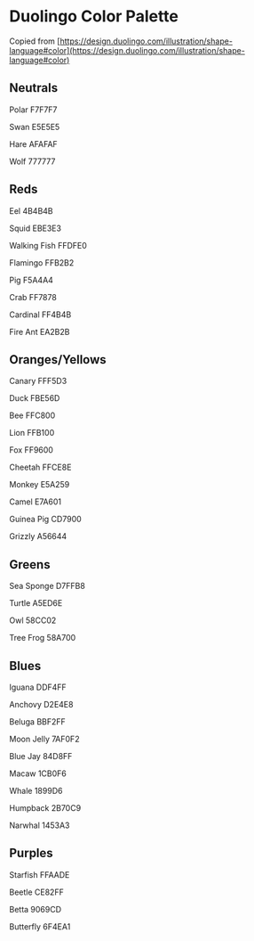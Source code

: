 # Duolingo Color Palette

Copied from [https://design.duolingo.com/illustration/shape-language#color](https://design.duolingo.com/illustration/shape-language#color)

## Neutrals

Polar
F7F7F7

Swan
E5E5E5

Hare
AFAFAF

Wolf
777777

## Reds

Eel
4B4B4B

Squid
EBE3E3

Walking Fish
FFDFE0

Flamingo
FFB2B2

Pig
F5A4A4

Crab
FF7878

Cardinal
FF4B4B

Fire Ant
EA2B2B

## Oranges/Yellows

Canary
FFF5D3

Duck
FBE56D

Bee
FFC800

Lion
FFB100

Fox
FF9600

Cheetah
FFCE8E

Monkey
E5A259

Camel
E7A601

Guinea Pig
CD7900

Grizzly
A56644

## Greens

Sea Sponge
D7FFB8

Turtle
A5ED6E

Owl
58CC02

Tree Frog
58A700

## Blues

Iguana
DDF4FF

Anchovy
D2E4E8

Beluga
BBF2FF

Moon Jelly
7AF0F2

Blue Jay
84D8FF

Macaw
1CB0F6

Whale
1899D6

Humpback
2B70C9

Narwhal
1453A3

## Purples

Starfish
FFAADE

Beetle
CE82FF

Betta
9069CD

Butterfly
6F4EA1
